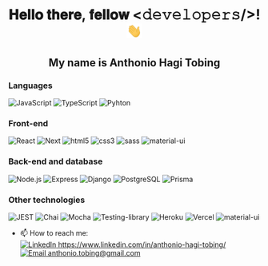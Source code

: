 <h1 align='center'>𝐇𝐞𝐥𝐥𝐨 𝐭𝐡𝐞𝐫𝐞, 𝐟𝐞𝐥𝐥𝐨𝐰 <𝚍𝚎𝚟𝚎𝚕𝚘𝚙𝚎𝚛𝚜/>! <img src="https://github.com/anthoniohagitobing/anthoniohagitobing/blob/main/Hi.gif" width="30"></h1> 
<h2 align='center'>My name is Anthonio Hagi Tobing</h2>

### Languages
![JavaScript](https://img.shields.io/badge/JavaScript-F7DF1E?style=for-the-badge&logo=javascript&logoColor=black)
![TypeScript](https://img.shields.io/badge/TypeScript-007ACC?style=for-the-badge&logo=typescript&logoColor=white)
![Pyhton](https://img.shields.io/badge/Python-3776AB?style=for-the-badge&logo=python&logoColor=white)

### Front-end
![React](https://img.shields.io/badge/React-20232A?style=for-the-badge&logo=react&logoColor=61DAFB)
![Next](https://img.shields.io/badge/-Next.js-000?style=for-the-badge&logo=Next.js&logoColor=white)
![html5](https://img.shields.io/badge/HTML5-E34F26?style=for-the-badge&logo=html5&logoColor=white)
![css3](https://img.shields.io/badge/CSS3-1572B6?style=for-the-badge&logo=css3&logoColor=white)
![sass](https://img.shields.io/badge/Sass-CC6699?style=for-the-badge&logo=sass&logoColor=white)
![material-ui](https://img.shields.io/badge/Material--UI-0081CB?style=for-the-badge&logo=material-ui&logoColor=white)

### Back-end and database
![Node.js](https://img.shields.io/badge/Node.js-43853D?style=for-the-badge&logo=node.js&logoColor=white)
![Express](https://img.shields.io/badge/Express.js-404D59?style=for-the-badge)
![Django](https://img.shields.io/badge/Django-092E20?style=for-the-badge&logo=django&logoColor=white)
![PostgreSQL](https://img.shields.io/badge/PostgreSQL-316192?style=for-the-badge&logo=postgresql&logoColor=white)
![Prisma](https://img.shields.io/badge/Prisma-3982CE?style=for-the-badge&logo=Prisma&logoColor=white)

### Other technologies
![JEST](https://img.shields.io/badge/Jest-323330?style=for-the-badge&logo=Jest&logoColor=pink)
![Chai](https://img.shields.io/badge/chai.js-323330?style=for-the-badge&logo=chai&logoColor=red)
![Mocha](https://img.shields.io/badge/mocha.js-323330?style=for-the-badge&logo=mocha&logoColor=Brown)
![Testing-library](https://img.shields.io/badge/testing%20library-323330?style=for-the-badge&logo=testing-library&logoColor=red)
![Heroku](https://img.shields.io/badge/Heroku-430098?style=for-the-badge&logo=heroku&logoColor=white)
![Vercel](https://img.shields.io/badge/Vercel-000000?style=for-the-badge&logo=vercel&logoColor=white)
![material-ui](https://img.shields.io/badge/Firebase-000?style=for-the-badge)

- 📫 How to reach me:
  <div display='inline'>
    <a href="https://www.linkedin.com/in/anthonio-hagi-tobing/"><img alt="LinkedIn" height="20px" src="https://upload.wikimedia.org/wikipedia/commons/thumb/8/81/LinkedIn_icon.svg/2048px-LinkedIn_icon.svg.png" />   https://www.linkedin.com/in/anthonio-hagi-tobing/</a>
  </div>
  <div>
    <a href="mailto:anthonio.tobing@gmail.com"><img alt="Email" height="20px" src="https://cdn4.iconfinder.com/data/icons/social-media-logos-6/512/112-gmail_email_mail-512.png" />   anthonio.tobing@gmail.com</a>
  </div>
<!--
**anthoniohagitobing/anthoniohagitobing** is a ✨ _special_ ✨ repository because its `README.md` (this file) appears on your GitHub profile.

Here are some ideas to get you started:

- 🔭 I’m currently working on ...
- 🌱 I’m currently learning ...
- 👯 I’m looking to collaborate on ...
- 🤔 I’m looking for help with ...
- 💬 Ask me about ...
- 📫 How to reach me: ...
- 😄 Pronouns: ...
- ⚡ Fun fact: ...

For badges:
https://dev.to/envoy_/150-badges-for-github-pnk#contents
-->

